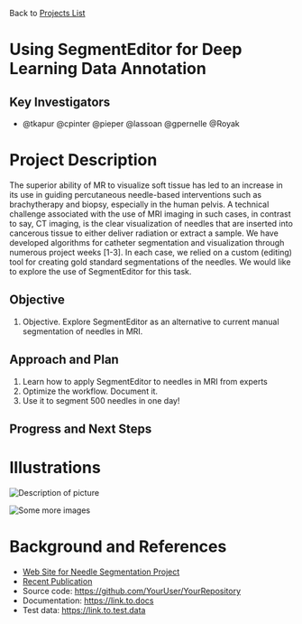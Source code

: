 Back to [Projects List](../../README.md#ProjectsList)

# Using SegmentEditor for Deep Learning Data Annotation

## Key Investigators

- @tkapur @cpinter @pieper @lassoan @gpernelle @Royak

# Project Description

The superior ability of MR to visualize soft tissue has led to an increase in its use  in guiding percutaneous needle-based interventions such as brachytherapy and biopsy, especially in the human pelvis. A technical challenge associated with the use of MRI imaging in such cases, in contrast to say, CT imaging, is the clear visualization of needles that are inserted into cancerous tissue to either deliver radiation or extract a sample. We have developed algorithms for catheter segmentation and visualization through numerous project weeks [1-3]. In each case, we relied on a custom (editing) tool for creating gold standard segmentations of the needles.  We would like to explore the use of SegmentEditor for this task.  

## Objective

1. Objective. Explore SegmentEditor as an alternative to current manual segmentation of needles in MRI. 

## Approach and Plan

1. Learn how to apply SegmentEditor to  needles in MRI from experts
1. Optimize the workflow. Document it.
1. Use it to segment 500 needles in one day!

## Progress and Next Steps

<!--Describe progress and next steps in a few bullet points as you are making progress.-->

# Illustrations

<!--Add pictures and links to videos that demonstrate what has been accomplished.-->

![Description of picture](Example2.jpg)

![Some more images](Example2.jpg)

# Background and References

<!--Use this space for information that may help people better understand your project, like links to papers, source code, or data.-->

- [Web Site for Needle Segmentation Project](http://needlefinder.org)
- [Recent Publication](http://www.medicalimageanalysisjournal.com/article/S1361-8415(17)30098-1/abstract)
- Source code: https://github.com/YourUser/YourRepository
- Documentation: https://link.to.docs
- Test data: https://link.to.test.data


